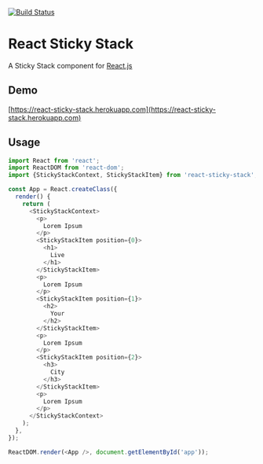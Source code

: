 [![Build Status](https://travis-ci.org/YPlan/react-sticky-stack.svg?branch=master)](https://travis-ci.org/YPlan/react-sticky-stack)

React Sticky Stack
==================

A Sticky Stack component for [React.js](http://facebook.github.io/react/)

Demo
----

[https://react-sticky-stack.herokuapp.com](https://react-sticky-stack.herokuapp.com)

Usage
-----

```javascript
import React from 'react';
import ReactDOM from 'react-dom';
import {StickyStackContext, StickyStackItem} from 'react-sticky-stack';

const App = React.createClass({
  render() {
    return (
      <StickyStackContext>
        <p>
          Lorem Ipsum
        </p>
        <StickyStackItem position={0}>
          <h1>
            Live
          </h1>
        </StickyStackItem>
        <p>
          Lorem Ipsum
        </p>
        <StickyStackItem position={1}>
          <h2>
            Your
          </h2>
        </StickyStackItem>
        <p>
          Lorem Ipsum
        </p>
        <StickyStackItem position={2}>
          <h3>
            City
          </h3>
        </StickyStackItem>
        <p>
          Lorem Ipsum
        </p>
      </StickyStackContext>
    );
  },
});

ReactDOM.render(<App />, document.getElementById('app'));
```
